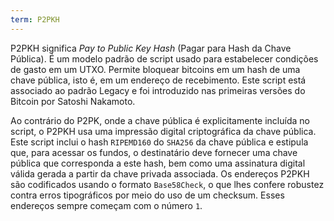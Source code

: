 ```yaml
---
term: P2PKH
---
```


P2PKH significa *Pay to Public Key Hash* (Pagar para Hash da Chave Pública). É um modelo padrão de script usado para estabelecer condições de gasto em um UTXO. Permite bloquear bitcoins em um hash de uma chave pública, isto é, em um endereço de recebimento. Este script está associado ao padrão Legacy e foi introduzido nas primeiras versões do Bitcoin por Satoshi Nakamoto.

Ao contrário do P2PK, onde a chave pública é explicitamente incluída no script, o P2PKH usa uma impressão digital criptográfica da chave pública. Este script inclui o hash `RIPEMD160` do `SHA256` da chave pública e estipula que, para acessar os fundos, o destinatário deve fornecer uma chave pública que corresponda a este hash, bem como uma assinatura digital válida gerada a partir da chave privada associada. Os endereços P2PKH são codificados usando o formato `Base58Check`, o que lhes confere robustez contra erros tipográficos por meio do uso de um checksum. Esses endereços sempre começam com o número `1`.